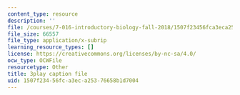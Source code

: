 ```yaml
---
content_type: resource
description: ''
file: /courses/7-016-introductory-biology-fall-2018/1507f23456fca3eca25376658b1d7004_5ejPI6QqKBU.srt
file_size: 66557
file_type: application/x-subrip
learning_resource_types: []
license: https://creativecommons.org/licenses/by-nc-sa/4.0/
ocw_type: OCWFile
resourcetype: Other
title: 3play caption file
uid: 1507f234-56fc-a3ec-a253-76658b1d7004
---
```


